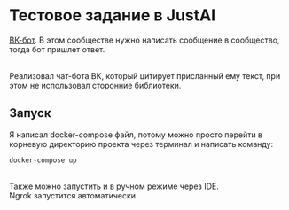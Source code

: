 # Тестовое задание в JustAI

[ВК-бот](https://vk.com/club226156528). В этом сообществе нужно написать сообщение в сообщество,
тогда бот пришлет ответ.

<br>Реализовал чат-бота ВК, который цитирует присланный ему текст, 
при этом не использовал сторонние библиотеки.

## Запуск

Я написал docker-compose файл, потому можно просто перейти в корневую директорию
проекта через терминал и написать команду:

``docker-compose up``

<br>Также можно запустить и в ручном режиме через IDE.
<br>Ngrok запустится автоматически 

